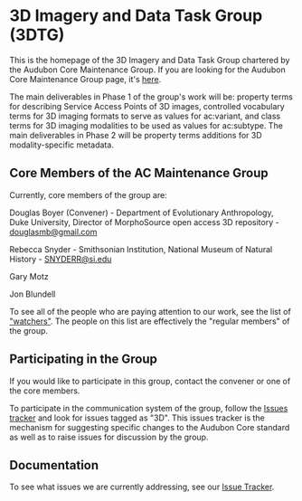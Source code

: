 # 3D Imagery and Data Task Group (3DTG)

This is the homepage of the 3D Imagery and Data Task Group chartered by the Audubon Core Maintenance Group.  If you are looking for the Audubon Core Maintenance Group page, it's [here](https://github.com/tdwg/ac/blob/master/README.md).

The main deliverables in Phase 1 of the group's work will be: property terms for describing Service Access Points of 3D images, controlled vocabulary terms for 3D imaging formats to serve as values for ac:variant, and class terms for 3D imaging modalities to be used as values for ac:subtype.  The main deliverables in Phase 2 will be property terms additions for 3D modality-specific metadata.  

## Core Members of the AC Maintenance Group

Currently, core members of the group are:

Douglas Boyer (Convener) - Department of Evolutionary Anthropology, Duke University, Director of MorphoSource open access 3D repository - [douglasmb@gmail.com](mailto:douglasmb@gmail.com)

Rebecca Snyder - Smithsonian Institution, National Museum of Natural History - [SNYDERR@si.edu](mailto:SNYDERR@si.edu)

Gary Motz

Jon Blundell

To see all of the people who are paying attention to our work, see the list of ["watchers"](https://github.com/tdwg/ac/watchers).  The people on this list are effectively the "regular members" of the group.

## Participating in the Group

If you would like to participate in this group, contact the convener or one of the core members.  

To participate in the communication system of the group, follow the [Issues tracker](https://github.com/tdwg/ac/issues) and look for issues tagged as "3D".  This issues tracker is the mechanism for suggesting specific changes to the Audubon Core standard as well as to raise issues for discussion by the group.

## Documentation

To see what issues we are currently addressing, see our [Issue Tracker](https://github.com/tdwg/ac/issues).  


